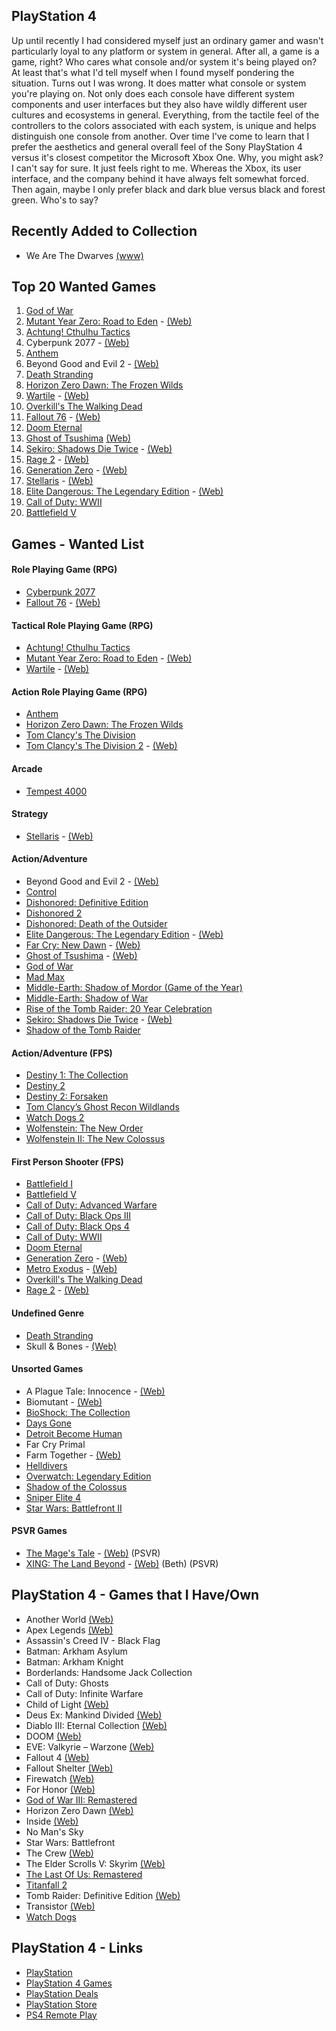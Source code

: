 ## PlayStation 4

Up until recently I had considered myself just an ordinary gamer and wasn't particularly loyal to any platform or system in general. After all, a game is a game, right? Who cares what console and/or system it's being played on? At least that's what I'd tell myself when I found myself pondering the situation. Turns out I was wrong. It does matter what console or system you're playing on. Not only does each console have different system components and user interfaces but they also have wildly different user cultures and ecosystems in general. Everything, from the tactile feel of the controllers to the colors associated with each  system, is unique and helps distinguish one console from another. Over time I've come to learn that I prefer the aesthetics and general overall feel of the Sony PlayStation 4 versus  it's closest competitor the Microsoft Xbox One. Why, you might ask? I can't say for sure. It just feels right to me. Whereas the Xbox, its user interface, and the company behind it have always felt somewhat forced. Then again, maybe I only prefer black and dark blue versus black and forest green. Who's to say?

## Recently Added to Collection

- We Are The Dwarves [(www)](http://wearethedwarves.com/press/#description)

## Top 20 Wanted Games

1. [God of War](https://www.playstation.com/en-us/games/god-of-war-ps4/)
2. [Mutant Year Zero: Road to Eden](https://www.playstation.com/en-us/games/mutant-year-zero-road-to-eden-ps4/) - [(Web)](https://www.mutantyearzero.com)
3. [Achtung! Cthulhu Tactics](https://www.playstation.com/en-us/games/achtung-cthulhu-tactics-ps4/)
4. Cyberpunk 2077 - [(Web)](https://www.cyberpunk.net/en/)
5. [Anthem](https://www.playstation.com/en-us/games/anthem-ps4/)
6. Beyond Good and Evil 2 - [(Web)](https://beyondgoodandevil.ubisoft.com/en-us/)
7. [Death Stranding](https://www.playstation.com/en-us/games/death-stranding-ps4/)
8. [Horizon Zero Dawn: The Frozen Wilds](https://www.playstation.com/en-us/games/horizon-zero-dawn-ps4/the-frozen-wilds-dlc/)
9. [Wartile](https://www.playstation.com/en-us/games/wartile-ps4/) - [(Web)](http://www.wartile.com/) 
10. [Overkill's The Walking Dead](https://www.playstation.com/en-us/games/overkills-the-walking-dead-ps4/)
11. [Fallout 76](https://www.playstation.com/en-us/games/fallout-76-ps4/) - [(Web)](https://fallout.bethesda.net/en/games/fallout-76)
12. [Doom Eternal](https://bethesda.net/en/game/doom)
13. [Ghost of Tsushima](https://www.playstation.com/en-us/games/ghost-of-tsushima-ps4/) [(Web)](https://www.suckerpunch.com/category/games/ghost-of-tsushima/)
14. [Sekiro: Shadows Die Twice](https://www.playstation.com/en-us/games/sekiro-shadows-die-twice-ps4/) - [(Web)](https://www.sekirothegame.com/)
15. [Rage 2](https://www.playstation.com/en-us/games/rage-2-ps4/) - [(Web)](https://bethesda.net/en/game/rage2)
16. [Generation Zero](https://www.playstation.com/en-us/games/generation-zero-ps4/) - [(Web)](https://generationzero.com/en/)
17. [Stellaris](https://www.playstation.com/en-us/games/stellaris-console-edition-ps4/) - [(Web)](https://www.paradoxplaza.com/stellaris)
18. [Elite Dangerous: The Legendary Edition](https://www.playstation.com/en-us/games/elite-dangerous-ps4/) - [(Web)](https://www.elitedangerous.com/)
19. [Call of Duty: WWII](https://www.playstation.com/en-us/games/call-of-duty-wwii-ps4/)
20. [Battlefield V](https://www.playstation.com/en-us/games/battlefield-v-ps4/)

## Games - Wanted List

#### Role Playing Game (RPG)
- [Cyberpunk 2077](https://www.cyberpunk.net/en/)
- [Fallout 76](https://www.playstation.com/en-us/games/fallout-76-ps4/) - [(Web)](https://fallout.bethesda.net/en/games/fallout-76)

#### Tactical Role Playing Game (RPG)
- [Achtung! Cthulhu Tactics](https://www.playstation.com/en-us/games/achtung-cthulhu-tactics-ps4/)
- [Mutant Year Zero: Road to Eden](https://www.playstation.com/en-us/games/mutant-year-zero-road-to-eden-ps4/) - [(Web)](https://www.mutantyearzero.com)
- [Wartile](https://www.playstation.com/en-us/games/wartile-ps4/) - [(Web)](http://www.wartile.com/) 

#### Action Role Playing Game (RPG)
- [Anthem](https://www.playstation.com/en-us/games/anthem-ps4/)
- [Horizon Zero Dawn: The Frozen Wilds](https://www.playstation.com/en-us/games/horizon-zero-dawn-ps4/the-frozen-wilds-dlc/)
- [Tom Clancy's The Division](https://www.playstation.com/en-us/games/tom-clancys-the-division-ps4/)
- [Tom Clancy's The Division 2](https://www.playstation.com/en-us/games/tom-clancys-the-division-2-ps4/) - [(Web)](https://tomclancy-thedivision.ubisoft.com/game/en-us/home)

#### Arcade
- [Tempest 4000](https://www.playstation.com/en-us/games/tempest-4000-ps4/)

#### Strategy 
- [Stellaris](https://www.playstation.com/en-us/games/stellaris-console-edition-ps4/) - [(Web)](https://www.paradoxplaza.com/stellaris)

#### Action/Adventure 
- Beyond Good and Evil 2 - [(Web)](https://beyondgoodandevil.ubisoft.com/en-us/)
- [Control](https://www.playstation.com/en-us/games/control-ps4/)
- [Dishonored: Definitive Edition](https://www.playstation.com/en-us/games/dishonored-definitive-edition-ps4/)
- [Dishonored 2](https://www.playstation.com/en-us/games/dishonored-2-ps4/)
- [Dishonored: Death of the Outsider](https://www.playstation.com/en-us/games/dishonored-death-of-the-outsider-ps4/)
- [Elite Dangerous: The Legendary Edition](https://www.playstation.com/en-us/games/elite-dangerous-ps4/) - [(Web)](https://www.elitedangerous.com/)
- [Far Cry: New Dawn](https://www.playstation.com/en-us/games/far-cry-new-dawn-ps4/) - [(Web)](https://far-cry.ubisoft.com/game/en-us/home)
- [Ghost of Tsushima](https://www.playstation.com/en-us/games/ghost-of-tsushima-ps4/) - [(Web)](https://www.suckerpunch.com/category/games/ghost-of-tsushima/)
- [God of War](https://www.playstation.com/en-us/games/god-of-war-ps4/)
- [Mad Max](https://www.playstation.com/en-us/games/mad-max-ps4/)
- [Middle-Earth: Shadow of Mordor (Game of the Year)](https://www.playstation.com/en-us/games/middle-earth-shadow-of-mordor-game-of-the-year-edition-ps4/)
- [Middle-Earth: Shadow of War](https://www.playstation.com/en-us/games/middle-earth-shadow-of-war-ps4/)
- [Rise of the Tomb Raider: 20 Year Celebration](https://www.playstation.com/en-us/games/rise-of-the-tomb-raider-20-year-celebration-ps4/)
- [Sekiro: Shadows Die Twice](https://www.playstation.com/en-us/games/sekiro-shadows-die-twice-ps4/) - [(Web)](https://www.sekirothegame.com/)
- [Shadow of the Tomb Raider](https://www.playstation.com/en-us/games/shadow-of-the-tomb-raider-ps4/)

#### Action/Adventure (FPS)
- [Destiny 1: The Collection](https://www.playstation.com/en-us/games/destiny-ps4/)
- [Destiny 2](https://www.playstation.com/en-us/games/destiny-2-ps4/overview/)
- [Destiny 2: Forsaken](https://www.playstation.com/en-us/games/destiny-2-ps4/) 
- [Tom Clancy’s Ghost Recon Wildlands](https://www.playstation.com/en-us/games/tom-clancys-ghost-recon-wildlands-ps4/)
- [Watch Dogs 2](https://www.playstation.com/en-us/games/watch-dogs-2-ps4/)
- [Wolfenstein: The New Order](https://www.playstation.com/en-us/games/wolfenstein-the-new-order-ps4/)
- [Wolfenstein II: The New Colossus](https://www.playstation.com/en-us/games/wolfenstein-ii-the-new-colossus-ps4/)

#### First Person Shooter (FPS)
- [Battlefield I](https://www.playstation.com/en-us/games/battlefield-1-ps4/)
- [Battlefield V](https://www.playstation.com/en-us/games/battlefield-v-ps4/)
- [Call of Duty: Advanced Warfare](https://www.playstation.com/en-us/games/call-of-duty-advanced-warfare-ps4/)
- [Call of Duty: Black Ops III](https://www.playstation.com/en-us/games/call-of-duty-black-ops-iii-ps4/)
- [Call of Duty: Black Ops 4](https://www.playstation.com/en-us/games/call-of-duty-black-ops-4-ps4/)
- [Call of Duty: WWII](https://www.playstation.com/en-us/games/call-of-duty-wwii-ps4/)
- [Doom Eternal](https://bethesda.net/en/game/doom)
- [Generation Zero](https://www.playstation.com/en-us/games/generation-zero-ps4/) - [(Web)](https://generationzero.com/en/)
- [Metro Exodus](https://www.playstation.com/en-us/games/metro-exodus-ps4/) - [(Web)](https://www.metrothegame.com/en-us/)
- [Overkill's The Walking Dead](https://www.playstation.com/en-us/games/overkills-the-walking-dead-ps4/)
- [Rage 2](https://www.playstation.com/en-us/games/rage-2-ps4/) - [(Web)](https://bethesda.net/en/game/rage2)

#### Undefined Genre
- [Death Stranding](https://www.playstation.com/en-us/games/death-stranding-ps4/)
- Skull & Bones - [(Web)](https://skullandbones.ubisoft.com/game/en-us/home/index.aspx)

#### Unsorted Games

- A Plague Tale: Innocence - [(Web)](http://aplaguetale.com/)
- Biomutant - [(Web)](https://biomutant.com/)
- [BioShock: The Collection](https://www.playstation.com/en-us/games/bioshock-the-collection-ps4/)
- [Days Gone](https://www.playstation.com/en-us/games/days-gone-ps4/)
- [Detroit Become Human](https://www.playstation.com/en-us/games/detroit-become-human-ps4/)
- Far Cry Primal
- Farm Together - [(Web)](http://www.milkstonestudios.com/games/farm-together/)
- [Helldivers](https://www.playstation.com/en-us/games/helldivers-ps4/)
- [Overwatch: Legendary Edition](https://www.playstation.com/en-us/games/overwatch-legendary-edition-ps4/)
- [Shadow of the Colossus](https://www.playstation.com/en-us/games/shadow-of-the-colossus-ps4/)
- [Sniper Elite 4](https://www.playstation.com/en-us/games/sniper-elite-4-ps4/)
- [Star Wars: Battlefront II](https://www.playstation.com/en-us/games/star-wars-battlefront-ii-ps4/)

#### PSVR Games
- [The Mage's Tale](https://www.playstation.com/en-us/games/the-mages-tale-ps4/) - [(Web)](https://www.inxile-entertainment.com/magestale) (PSVR)
- [XING: The Land Beyond](https://www.playstation.com/en-us/games/xing-the-land-beyond-ps4/) - [(Web)](http://xingthegame.com/) (Beth) (PSVR)

## PlayStation 4 - Games that I Have/Own

- Another World [(Web)](https://www.anotherworld.fr/anotherworld_uk/)
- Apex Legends [(Web)](https://www.ea.com/games/apex-legends)
- Assassin's Creed IV - Black Flag
- Batman: Arkham Asylum
- Batman: Arkham Knight
- Borderlands: Handsome Jack Collection
- Call of Duty: Ghosts
- Call of Duty: Infinite Warfare
- Child of Light [(Web)](https://www.ubisoft.com/en-us/game/child-of-light/)
- Deus Ex: Mankind Divided [(Web)](https://deusex.square-enix-games.com/game/dx-md)
- Diablo III: Eternal Collection [(Web)](https://us.diablo3.com/en/)
- DOOM [(Web)](https://bethesda.net/en/game/doom)
- EVE: Valkyrie – Warzone [(Web)](https://www.evevalkyrie.com/)
- Fallout 4 [(Web)](https://fallout.bethesda.net/en/games/fallout-4)
- Fallout Shelter [(Web)](https://www.falloutshelter.com/)
- Firewatch [(Web)](http://www.firewatchgame.com/)
- For Honor [(Web)](https://forhonor.ubisoft.com/game/en-us/home/)
- [God of War III: Remastered](https://www.playstation.com/en-us/games/god-of-war-iii-remastered-ps4/)
- Horizon Zero Dawn [(Web)](http://HorizonZeroDawn.com)
- Inside [(Web)](https://playdead.com/games/inside/)
- No Man's Sky
- Star Wars: Battlefront
- The Crew [(Web)](https://www.ubisoft.com/en-us/game/the-crew/)
- The Elder Scrolls V: Skyrim [(Web)](https://elderscrolls.bethesda.net/en/skyrim)
- [The Last Of Us: Remastered](https://www.playstation.com/en-us/games/the-last-of-us-remastered-ps4/)
- [Titanfall 2](https://www.playstation.com/en-us/games/titanfall-2-ps4/)
- Tomb Raider: Definitive Edition [(Web)](https://crystald.com/projects/tomb-raider-definitive-edition)
- Transistor [(Web)](https://www.supergiantgames.com/games/transistor/)
- [Watch Dogs](https://www.playstation.com/en-us/games/watch-dogs-ps4/)

## PlayStation 4 - Links

- [PlayStation](https://www.playstation.com/en-us/)
- [PlayStation 4 Games](https://www.playstation.com/en-us/explore/games/ps4-games/?console=ps4)
- [PlayStation Deals](https://store.playstation.com/en-us/grid/STORE-MSF77008-WEEKLYDEALS/1)
- [PlayStation Store](https://www.playstation.com/en-us/network/store/)
- [PS4 Remote Play](https://remoteplay.dl.playstation.net/remoteplay)